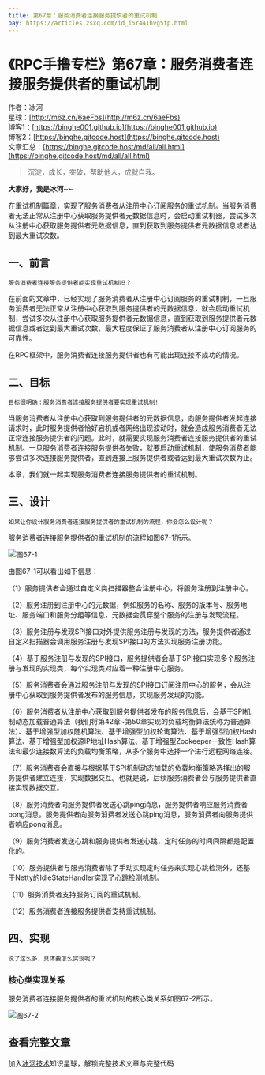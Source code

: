 ```yaml
---
title: 第67章：服务消费者连接服务提供者的重试机制
pay: https://articles.zsxq.com/id_i5r441hvg5fp.html
---
```


# 《RPC手撸专栏》第67章：服务消费者连接服务提供者的重试机制

作者：冰河
<br/>星球：[http://m6z.cn/6aeFbs](http://m6z.cn/6aeFbs)
<br/>博客1：[https://binghe001.github.io](https://binghe001.github.io)
<br/>博客2：[https://binghe.gitcode.host](https://binghe.gitcode.host)
<br/>文章汇总：[https://binghe.gitcode.host/md/all/all.html](https://binghe.gitcode.host/md/all/all.html)

> 沉淀，成长，突破，帮助他人，成就自我。

**大家好，我是冰河~~**

在重试机制篇章，实现了服务消费者从注册中心订阅服务的重试机制。当服务消费者无法正常从注册中心获取服务提供者元数据信息时，会启动重试机器，尝试多次从注册中心获取服务提供者元数据信息，直到获取到服务提供者元数据信息或者达到最大重试次数。

## 一、前言

`服务消费者连接服务提供者能实现重试机制吗？`

在前面的文章中，已经实现了服务消费者从注册中心订阅服务的重试机制，一旦服务消费者无法正常从注册中心获取到服务提供者的元数据信息，就会启动重试机制，尝试多次从注册中心获取服务提供者元数据信息，直到获取到服务提供者元数据信息或者达到最大重试次数，最大程度保证了服务消费者从注册中心订阅服务的可靠性。

在RPC框架中，服务消费者连接服务提供者也有可能出现连接不成功的情况。

## 二、目标

`目标很明确：服务消费者连接服务提供者要实现重试机制!`

当服务消费者从注册中心获取到服务提供者的元数据信息，向服务提供者发起连接请求时，此时服务提供者恰好宕机或者网络出现波动时，就会造成服务消费者无法正常连接服务提供者的问题。此时，就需要实现服务消费者连接服务提供者的重试机制。一旦服务消费者连接服务提供者失败，就要启动重试机制，使服务消费者能够尝试多次连接服务提供者，直到连接上服务提供者或者达到最大重试次数为止。

本章，我们就一起实现服务消费者连接服务提供者的重试机制。

## 三、设计

`如果让你设计服务消费者连接服务提供者的重试机制的流程，你会怎么设计呢？`

服务消费者连接服务提供者的重试机制的流程如图67-1所示。

![图67-1](https://binghe.gitcode.host/assets/images/middleware/rpc/rpc-2022-12-24-001.png)

由图67-1可以看出如下信息：

（1）服务提供者会通过自定义类扫描器整合注册中心，将服务注册到注册中心。

（2）服务注册到注册中心的元数据，例如服务的名称、服务的版本号、服务地址、服务端口和服务分组等信息，元数据会贯穿整个服务的注册与发现流程。

（3）服务注册与发现SPI接口对外提供服务注册与发现的方法，服务提供者通过自定义扫描器会调用服务注册与发现SPI接口的方法实现服务注册功能。

（4）基于服务注册与发现的SPI接口，服务提供者会基于SPI接口实现多个服务注册与发现的实现类，每个实现类对应着一种注册中心服务。

（5）服务消费者会通过服务注册与发现的SPI接口订阅注册中心的服务，会从注册中心获取到服务提供者发布的服务信息，实现服务发现的功能。

（6）服务消费者从注册中心获取到服务提供者发布的服务信息后，会基于SPI机制动态加载普通算法（我们将第42章~第50章实现的负载均衡算法统称为普通算法）、基于增强型加权随机算法、基于增强型加权轮询算法、基于增强型加权Hash算法、基于增强型加权源IP地址Hash算法、基于增强型Zookeeper一致性Hash算法和最少连接数算法的负载均衡策略，从多个服务中选择一个进行远程网络连接。

（7）服务消费者会直接与根据基于SPI机制动态加载的负载均衡策略选择出的服务提供者建立连接，实现数据交互。也就是说，后续服务消费者会与服务提供者直接实现数据交互。

（8）服务消费者向服务提供者发送心跳ping消息，服务提供者响应服务消费者pong消息。服务提供者向服务消费者发送心跳ping消息，服务消费者向服务提供者响应pong消息。

（9）服务消费者发送心跳和服务提供者发送心跳，定时任务的时间间隔都是配置化的。

（10）服务提供者与服务消费者除了手动实现定时任务来实现心跳检测外，还基于Netty的IdleStateHandler实现了心跳检测机制。

（11）服务消费者支持服务订阅的重试机制。

（12）服务消费者连接服务提供者支持重试机制。

## 四、实现

`说了这么多，具体要怎么实现呢？`

### 核心类实现关系

服务消费者连接服务提供者的重试机制的核心类关系如图67-2所示。

![图67-2](https://binghe.gitcode.host/assets/images/middleware/rpc/rpc-2022-12-24-002.png)

## 查看完整文章

加入[冰河技术](http://m6z.cn/6aeFbs)知识星球，解锁完整技术文章与完整代码